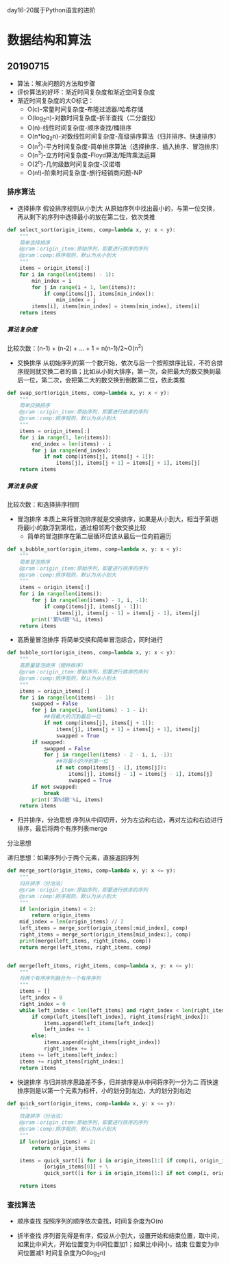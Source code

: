 day16-20属于Python语言的进阶
# 数据结构和算法
## 20190715
- 算法：解决问题的方法和步骤
- 评价算法的好坏：渐近时间复杂度和渐近空间复杂度
- 渐近时间复杂度的大O标记：
    - O(c)-常量时间复杂度-布隆过滤器/哈希存储
    - O(log<sub>2</sub>n)-对数时间复杂度-折半查找（二分查找）
    - O(n)-线性时间复杂度-顺序查找/桶排序
    - O(n*log<sub>2</sub>n)-对数线性时间复杂度-高级排序算法（归并排序、快速排序）
    - O(n<sup>2</sup>)-平方时间复杂度-简单排序算法（选择排序、插入排序、冒泡排序）
    - O(n<sup>3</sup>)-立方时间复杂度-Floyd算法/矩阵乘法运算
    - O(2<sup>n</sup>)-几何级数时间复杂度-汉诺塔
    - O(n!)-阶乘时间复杂度-旅行经销商问题-NP

### 排序算法
- 选择排序
假设排序规则从小到大
从原始序列中找出最小的，与第一位交换，再从剩下的序列中选择最小的放在第二位，依次类推
```Python
def select_sort(origin_items, comp=lambda x, y: x < y):
    """
    简单选择排序
    @pram：origin_item:原始序列，即要进行排序的序列
    @pram：comp:排序规则，默认为从小到大
    """
    items = origin_items[:]
    for i in range(len(items) - 1):
        min_index = i
        for j in range(i + 1, len(items)):
            if comp(items[j], items[min_index]):
                min_index = j
        items[i], items[min_index] = items[min_index], items[i]
    return items
```
##### 算法复杂度
比较次数：(n-1) + (n-2) + ... + 1 = n(n-1)/2~O(n<sup>2</sup>)

- 交换排序
从初始序列的第一个数开始，依次与后一个按照排序比较，不符合排序规则就交换二者的值；比如从小到大排序，第一次，会把最大的数交换到最后一位，第二次，会把第二大的数交换到倒数第二位，依此类推
```Python
def swap_sort(origin_items, comp=lambda x, y: x < y):
    """
    简单交换排序
    @pram：origin_item:原始序列，即要进行排序的序列
    @pram：comp:排序规则，默认为从小到大
    """
    items = origin_items[:]
    for i in range(1, len(items)):
        end_index = len(items) - i
        for j in range(end_index):
            if not comp(items[j], items[j + 1]):
                items[j], items[j + 1] = items[j + 1], items[j]
    return items
```
##### 算法复杂度
比较次数：和选择排序相同

- 冒泡排序
本质上来将冒泡排序就是交换排序，如果是从小到大，相当于第i趟将最i小的数浮到第i位，通过相邻两个数交换比较
    - 简单的冒泡排序在第二层循环应该从最后一位向前遍历
```Python
def s_bubble_sort(origin_items, comp=lambda x, y: x < y):
    """
    简单冒泡排序
    @pram：origin_item:原始序列，即要进行排序的序列
    @pram：comp:排序规则，默认为从小到大
    """
    items = origin_items[:]
    for i in range(len(items)):
        for j in range(len(items) - 1, i, -1):
            if comp(items[j], items[j - 1]):
                items[j], items[j - 1] = items[j - 1], items[j]
        print('第%d趟'%i, items)
    return items
```
- 高质量冒泡排序
将简单交换和简单冒泡综合，同时进行
```Python
def bubble_sort(origin_items, comp=lambda x, y: x < y):
    """
    高质量冒泡排序（搅拌排序）
    @pram：origin_item:原始序列，即要进行排序的序列
    @pram：comp:排序规则，默认为从小到大
    """
    items = origin_items[:]
    for i in range(len(items) - 1):
        swapped = False
        for j in range(i, len(items) - 1 - i):
            ##将最大的沉到最后一位
            if not comp(items[j], items[j + 1]):
                items[j], items[j + 1] = items[j + 1], items[j]
                swapped = True
        if swapped:
            swapped = False
            for j in range(len(items) - 2 - i, i, -1):
                ##将最小的浮到第一位
                if not comp(items[j - 1], items[j]):
                    items[j], items[j - 1] = items[j - 1], items[j]
                    swapped = True
        if not swapped:
            break
        print('第%d趟'%i, items)
    return items
```

- 归并排序，分治思想
序列从中间切开，分为左边和右边，再对左边和右边进行排序，最后将两个有序列表merge

分治思想

递归思想：如果序列小于两个元素，直接返回序列
```Python
def merge_sort(origin_items, comp=lambda x, y: x <= y):
    """
    归并排序（分治法）
    @pram：origin_item:原始序列，即要进行排序的序列
    @pram：comp:排序规则，默认为从小到大
    """
    if len(origin_items) < 2:
        return origin_items
    mid_index = len(origin_items) // 2
    left_items = merge_sort(origin_items[:mid_index], comp)
    right_items = merge_sort(origin_items[mid_index:], comp)
    print(merge(left_items, right_items, comp))
    return merge(left_items, right_items, comp)


def merge(left_items, right_items, comp=lambda x, y: x <= y):
    """
    将两个有序序列融合为一个有序序列
    """
    items = []
    left_index = 0
    right_index = 0
    while left_index < len(left_items) and right_index < len(right_items):
        if comp(left_items[left_index], right_items[right_index]):
            items.append(left_items[left_index])
            left_index += 1
        else:
            items.append(right_items[right_index])
            right_index += 1
    items += left_items[left_index:]
    items += right_items[right_index:]
    return items
```

- 快速排序
与归并排序思路差不多，归并排序是从中间将序列一分为二
而快速排序则是以第一个元素为标杆，小的划分到左边，大的划分到右边
```Python
def quick_sort(origin_items, comp=lambda x, y: x <= y):
    """
    快速排序（分治法）
    @pram：origin_item:原始序列，即要进行排序的序列
    @pram：comp:排序规则，默认为从小到大
    """
    if len(origin_items) < 2:
        return origin_items

    items = quick_sort([i for i in origin_items[1:] if comp(i, origin_items[0])], comp) + \
            [origin_items[0]] + \
            quick_sort([i for i in origin_items[1:] if not comp(i, origin_items[0])], comp)
    
    return items
```

### 查找算法
- 顺序查找
按照序列的顺序依次查找，时间复杂度为O(n)

- 折半查找
序列首先得是有序，假设从小到大，设置开始和结束位置，取中间，如果比中间大，开始位置变为中间位置加1；如果比中间小，结束
位置变为中间位置减1
时间复杂度为O(log<sub>2</sub>n)
